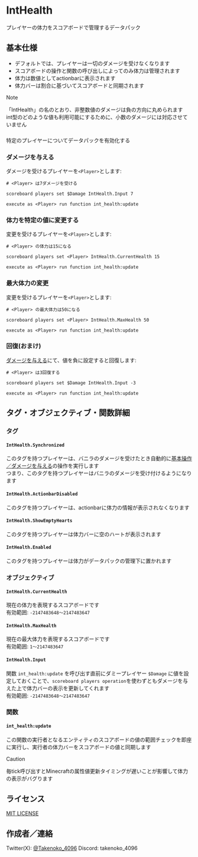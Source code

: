 # IntHealth

プレイヤーの体力をスコアボードで管理するデータパック

## 基本仕様
- デフォルトでは、プレイヤーは一切のダメージを受けなくなります
- スコアボードの操作と関数の呼び出しによってのみ体力は管理されます
- 体力は数値としてactionbarに表示されます
- 体力バーは割合に基づいてスコアボードと同期されます

> [!Note]
> 「IntHealth」の名のとおり、非整数値のダメージは負の方向に丸められます
> <br>int型のどのような値も利用可能にするために、小数のダメージには対応させていません

###
特定のプレイヤーについてデータパックを有効化する

### ダメージを与える
ダメージを受けるプレイヤーを`<Player>`とします:
```mcfunction
# <Player> は7ダメージを受ける

scoreboard players set $Damage IntHealth.Input 7

execute as <Player> run function int_health:update
```

### 体力を特定の値に変更する
変更を受けるプレイヤーを`<Player>`とします:
```mcfunction
# <Player> の体力は15になる

scoreboard players set <Player> IntHealth.CurrentHealth 15

execute as <Player> run function int_health:update
```

### 最大体力の変更
変更を受けるプレイヤーを`<Player>`とします:
```mcfunction
# <Player> の最大体力は50になる

scoreboard players set <Player> IntHealth.MaxHealth 50

execute as <Player> run function int_health:update
```

### 回復(おまけ)
[ダメージを与える](#ダメージを与える)にて、値を負に設定すると回復します:
```mcfunction
# <Player> は3回復する

scoreboard players set $Damage IntHealth.Input -3

execute as <Player> run function int_health:update
```

## タグ・オブジェクティブ・関数詳細

### タグ

#### `IntHealth.Synchronized`
このタグを持つプレイヤーは、バニラのダメージを受けたとき自動的に[基本操作／ダメージを与える](#ダメージを与える)の操作を実行します
<br>つまり、このタグを持つプレイヤーはバニラのダメージを受け付けるようになります

#### `IntHealth.ActionbarDisabled`
このタグを持つプレイヤーは、actionbarに体力の情報が表示されなくなります

#### `IntHealth.ShowEmptyHearts`
このタグを持つプレイヤーは体力バーに空のハートが表示されます

#### `IntHealth.Enabled`
このタグを持つプレイヤーは体力がデータパックの管理下に置かれます

### オブジェクティブ

#### `IntHealth.CurrentHealth`
現在の体力を表現するスコアボードです
<br>有効範囲: `-2147483648～2147483647`

#### `IntHealth.MaxHealth`
現在の最大体力を表現するスコアボードです
<br>有効範囲: `1～2147483647`

#### `IntHealth.Input`
関数 `int_health:update` を呼び出す直前にダミープレイヤー `$Damage` に値を設定しておくことで、`scoreboard players operation`を使わずともダメージを与えた上で体力バーの表示を更新してくれます
<br>有効範囲: `-2147483648～2147483647`

### 関数

#### `int_health:update`
この関数の実行者となるエンティティのスコアボードの値の範囲チェックを即座に実行し、実行者の体力バーをスコアボードの値と同期します
> [!Caution]
> 毎tick呼び出すとMinecraftの属性値更新タイミングが遅いことが影響して体力の表示がバグります

## ライセンス
[MIT LICENSE](/LICENSE)

## 作成者／連絡
Twitter(X): [@Takenoko_4096](https://x.com/Takenoko_4096)
Discord: takenoko_4096
